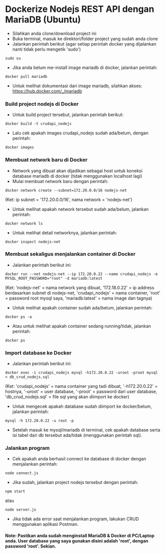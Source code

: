 # Dockerize Nodejs REST API dengan MariaDB (Ubuntu)

- Silahkan anda clone/download project ini
- Buka terminal, masuk ke direktori/folder project yang sudah anda clone
- Jalankan perintah berikut (agar setiap perintah docker yang dijalankan nanti tidak perlu mengetik 'sudo')
```
sudo su
```
- Jika anda belum me-install image mariadb di docker, jalankan perintah: 
```
docker pull mariadb
```
- Untuk melihat dokumentasi dari image mariadb, silahkan akses: https://hub.docker.com/_/mariadb
 
### Build project nodejs di Docker
- Untuk build project tersebut, jalankan perintah berikut:
```
docker build -t crudapi_nodejs 
```
- Lalu cek apakah images crudapi_nodejs sudah ada/belum, dengan perintah:
```
docker images
```
 
### Membuat network baru di Docker
- Network yang dibuat akan dijadikan sebagai host untuk koneksi database mariadb di docker (tidak menggunakan localhost lagi)
- Mulai membuat network baru dengan perintah:

```
docker network create --subnet=172.20.0.0/16 nodejs-net
```
(Ket: ip subnet = '172.20.0.0/16', nama network = 'nodejs-net')
- Untuk melihat apakah network tersebut sudah ada/belum, jalankan perintah:
```
docker network ls
```
- Untuk melihat detail networknya, jalankan perintah:
```
docker inspect nodejs-net
```

### Membuat sekaligus menjalankan container di Docker
- Jalankan perintah berikut ini:
```
docker run --net nodejs-net --ip 172.20.0.22 --name crudapi_nodejs -e MYSQL_ROOT_PASSWORD="root" -d mariadb:latest
```
(Ket: 'nodejs-net' = nama network yang dibuat, '172.18.0.22' = ip address berdasarkan subnet di nodejs-net, 'crudapi_nodejs' = nama container, 'root' = password root mysql saya, 'mariadb:latest' = nama image dan tagnya)
- Untuk melihat apakah container sudah ada/belum, jalankan perintah:
```
docker ps -a
```
- Atau untuk melihat apakah container sedang running/tidak, jalankan perintah:
```
docker ps
```

### Import database ke Docker
- Jalankan perintah berikut ini:
```
docker exec -i crudapi_nodejs mysql -h172.20.0.22 -uroot -proot mysql < db_crud_nodejs.sql
```
(Ket: 'crudapi_nodejs' = nama container yang tadi dibuat, '-h172.20.0.22' = hostnya, '-uroot' = user database, '-proot' = password dari user database, 'db_crud_nodejs.sql' = file sql yang akan diimport ke docker)
- Untuk mengecek apakah database sudah diimport ke docker/belum, jalankan perintah:
```
mysql -h 172.20.0.22 -u root -p
```
- Setelah masuk ke mysql/mariadb di terminal, cek apakah database serta isi tabel dari db tersebut ada/tidak (menggunakan perintah sql).

### Jalankan program
- Cek apakah anda berhasil connect ke database di docker dengan menjalankan perintah:
```
node connect.js
```
- Jika sudah, jalankan project nodejs tersebut dengan perintah:
```
npm start
```
atau
```
node server.js
```
- Jika tidak ada error saat menjalankan program, lakukan CRUD menggunakan aplikasi Postman.

#### Note: Pastikan anda sudah menginstall MariaDB & Docker di PC/Laptop anda. User database yang saya gunakan disini adalah 'root', dengan password 'root'. Sekian.
